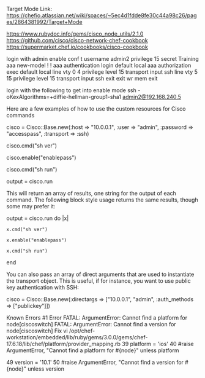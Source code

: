 Target Mode Link: https://chefio.atlassian.net/wiki/spaces/~5ec4d1fdde8fe30c44a98c26/pages/2864381992/Target+Mode

https://www.rubydoc.info/gems/cisco_node_utils/2.1.0
https://github.com/cisco/cisco-network-chef-cookbook
https://supermarket.chef.io/cookbooks/cisco-cookbook

login with admin
enable
conf t
username admin2 privilege 15 secret Training
aaa new-model
!
!
aaa authentication login default local
aaa authorization exec default local
line vty 0 4
 privilege level 15
 transport input ssh
line vty 5 15
 privilege level 15
 transport input ssh
exit
exit
wr mem
exit

login with the following to get into enable mode
ssh -oKexAlgorithms=+diffie-hellman-group1-sha1 admin2@192.168.240.5

Here are a few examples of how to use the custom resources for Cisco commands

cisco = Cisco::Base.new(:host => "10.0.0.1", :user => "admin", :password => "accesspass", :transport => :ssh)

cisco.cmd("sh ver")

cisco.enable("enablepass")

cisco.cmd("sh run")

output = cisco.run

This will return an array of results, one string for the output of each command. The
following block style usage returns the same results, though some may prefer it:

output = cisco.run do |x|

	x.cmd("sh ver")

	x.enable("enablepass")

	x.cmd("sh run")

end



You can also pass an array of direct arguments that are used to instantiate the transport object. 
This is useful, if for instance, you want to use public key authentication with SSH:

cisco = Cisco::Base.new(:directargs => ["10.0.0.1", "admin", :auth_methods => ["publickey"]])


Known Errors
#1
Error
FATAL: ArgumentError: Cannot find a platform for node[ciscoswitch]
FATAL: ArgumentError: Cannot find a version for node[ciscoswitch]
Fix
vi /opt/chef-workstation/embedded/lib/ruby/gems/3.0.0/gems/chef-17.6.18/lib/chef/platform/provider_mapping.rb
 39         platform = 'ios'
 40         #raise ArgumentError, "Cannot find a platform for #{node}" unless platform

 49         version = '10.1'
 50         #raise ArgumentError, "Cannot find a version for #{node}" unless version